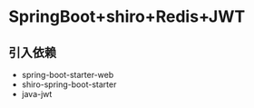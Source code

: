 # SpringBoot+shiro+Redis+JWT

## 引入依赖

+ spring-boot-starter-web
+ shiro-spring-boot-starter
+ java-jwt